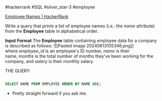 #hackerrank #SQL #silver_star-3 #employee

[Employee Names | HackerRank](https://www.hackerrank.com/challenges/name-of-employees/problem?isFullScreen=true)

Write a query that prints a list of employee names (i.e.: the _name_ attribute) from the **Employee** table in alphabetical order.

**Input Format**
The **Employee** table containing employee data for a company is described as follows:
![[Pasted image 20240613105346.png]]
where _employee_id_ is an employee's ID number, _name_ is their name, _months_ is the total number of months they've been working for the company, and _salary_ is their monthly salary.

THE QUERY:
```sql

SELECT NAME FROM EMPLOYEE ORDER BY NAME ASC;
```
- Pretty straight forward if you ask me.